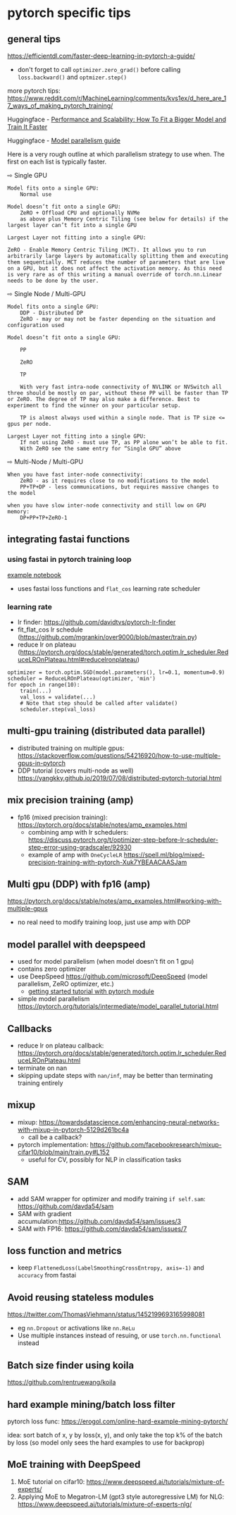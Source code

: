 # pytorch specific tips

## general tips
https://efficientdl.com/faster-deep-learning-in-pytorch-a-guide/

- don't forget to call `optimizer.zero_grad()` before calling `loss.backward()` and `optmizer.step()`

more pytorch tips: https://www.reddit.com/r/MachineLearning/comments/kvs1ex/d_here_are_17_ways_of_making_pytorch_training/

Huggingface - [Performance and Scalability: How To Fit a Bigger Model and Train It Faster](https://huggingface.co/docs/transformers/performance)

Huggingface - [Model parallelism guide](https://huggingface.co/docs/transformers/parallelism#model-parallelism)

Here is a very rough outline at which parallelism strategy to use when. The first on each list is typically faster.

⇨ Single GPU

    Model fits onto a single GPU:
        Normal use

    Model doesn’t fit onto a single GPU:
        ZeRO + Offload CPU and optionally NVMe
        as above plus Memory Centric Tiling (see below for details) if the largest layer can’t fit into a single GPU

    Largest Layer not fitting into a single GPU:

    ZeRO - Enable Memory Centric Tiling (MCT). It allows you to run arbitrarily large layers by automatically splitting them and executing them sequentially. MCT reduces the number of parameters that are live on a GPU, but it does not affect the activation memory. As this need is very rare as of this writing a manual override of torch.nn.Linear needs to be done by the user.

⇨ Single Node / Multi-GPU

    Model fits onto a single GPU:
        DDP - Distributed DP
        ZeRO - may or may not be faster depending on the situation and configuration used

    Model doesn’t fit onto a single GPU:

        PP

        ZeRO

        TP

        With very fast intra-node connectivity of NVLINK or NVSwitch all three should be mostly on par, without these PP will be faster than TP or ZeRO. The degree of TP may also make a difference. Best to experiment to find the winner on your particular setup.

        TP is almost always used within a single node. That is TP size <= gpus per node.

    Largest Layer not fitting into a single GPU:
        If not using ZeRO - must use TP, as PP alone won’t be able to fit.
        With ZeRO see the same entry for “Single GPU” above

⇨ Multi-Node / Multi-GPU

    When you have fast inter-node connectivity:
        ZeRO - as it requires close to no modifications to the model
        PP+TP+DP - less communications, but requires massive changes to the model

    when you have slow inter-node connectivity and still low on GPU memory:
        DP+PP+TP+ZeRO-1

## integrating fastai functions

### using fastai in pytorch training loop
[example notebook](https://github.com/maxmatical/ml-cheatsheet/blob/master/imagenette_with_pytorch.ipynb)
- uses fastai loss functions and `flat_cos` learning rate scheduler 

### learning rate 
- lr finder: https://github.com/davidtvs/pytorch-lr-finder
- fit_flat_cos lr schedule (https://github.com/mgrankin/over9000/blob/master/train.py)
- reduce lr on plateau (https://pytorch.org/docs/stable/generated/torch.optim.lr_scheduler.ReduceLROnPlateau.html#reducelronplateau)
```
optimizer = torch.optim.SGD(model.parameters(), lr=0.1, momentum=0.9)
scheduler = ReduceLROnPlateau(optimizer, 'min')
for epoch in range(10):
    train(...)
    val_loss = validate(...)
    # Note that step should be called after validate()
    scheduler.step(val_loss)
```


## multi-gpu training (distributed data parallel)
- distributed training on multiple gpus: https://stackoverflow.com/questions/54216920/how-to-use-multiple-gpus-in-pytorch
- DDP tutorial (covers multi-node as well) https://yangkky.github.io/2019/07/08/distributed-pytorch-tutorial.html


## mix precision training (amp)
- fp16 (mixed precision training): https://pytorch.org/docs/stable/notes/amp_examples.html
    - combining amp with lr schedulers: https://discuss.pytorch.org/t/optimizer-step-before-lr-scheduler-step-error-using-gradscaler/92930
    - example of amp with `OneCycleLR` https://spell.ml/blog/mixed-precision-training-with-pytorch-Xuk7YBEAACAASJam

## Multi gpu (DDP) with fp16 (amp)
https://pytorch.org/docs/stable/notes/amp_examples.html#working-with-multiple-gpus

- no real need to modify training loop, just use amp with DDP

## model parallel with deepspeed
- used for model parallelism (when model doesn't fit on 1 gpu)
- contains zero optimizer
- use DeepSpeed https://github.com/microsoft/DeepSpeed (model parallelism, ZeRO optimizer, etc.)
  - [getting started tutorial with pytorch module](https://www.deepspeed.ai/getting-started/)
- simple model parallelism https://pytorch.org/tutorials/intermediate/model_parallel_tutorial.html


## Callbacks
- reduce lr on plateau callback: https://pytorch.org/docs/stable/generated/torch.optim.lr_scheduler.ReduceLROnPlateau.html
- terminate on nan
- skipping update steps with `nan/inf`, may be better than terminating training entirely

## mixup
- mixup: https://towardsdatascience.com/enhancing-neural-networks-with-mixup-in-pytorch-5129d261bc4a
  - call be a callback?
- pytorch implementation: https://github.com/facebookresearch/mixup-cifar10/blob/main/train.py#L152
  - useful for CV, possibly for NLP in classification tasks

## SAM
- add SAM wrapper for optimizer and modify training `if self.sam`: https://github.com/davda54/sam
- SAM with gradient accumulation:https://github.com/davda54/sam/issues/3
- SAM with FP16: https://github.com/davda54/sam/issues/7


## loss function and metrics
- keep `FlattenedLoss(LabelSmoothingCrossEntropy, axis=-1)` and `accuracy` from fastai


## Avoid reusing stateless modules
https://twitter.com/ThomasViehmann/status/1452199693165998081

- eg `nn.Dropout` or activations like `nn.ReLu`
- Use multiple instances instead of resuing, or use `torch.nn.functional` instead

## Batch size finder using koila
https://github.com/rentruewang/koila

## hard example mining/batch loss filter
pytorch loss func: https://erogol.com/online-hard-example-mining-pytorch/

idea: sort batch of x, y by loss(x, y), and only take the top k% of the batch by loss (so model only sees the hard examples to use for backprop)

## MoE training with DeepSpeed
1. MoE tutorial on cifar10: https://www.deepspeed.ai/tutorials/mixture-of-experts/
2. Applying MoE to Megatron-LM (gpt3 style autoregressive LM) for NLG: https://www.deepspeed.ai/tutorials/mixture-of-experts-nlg/
